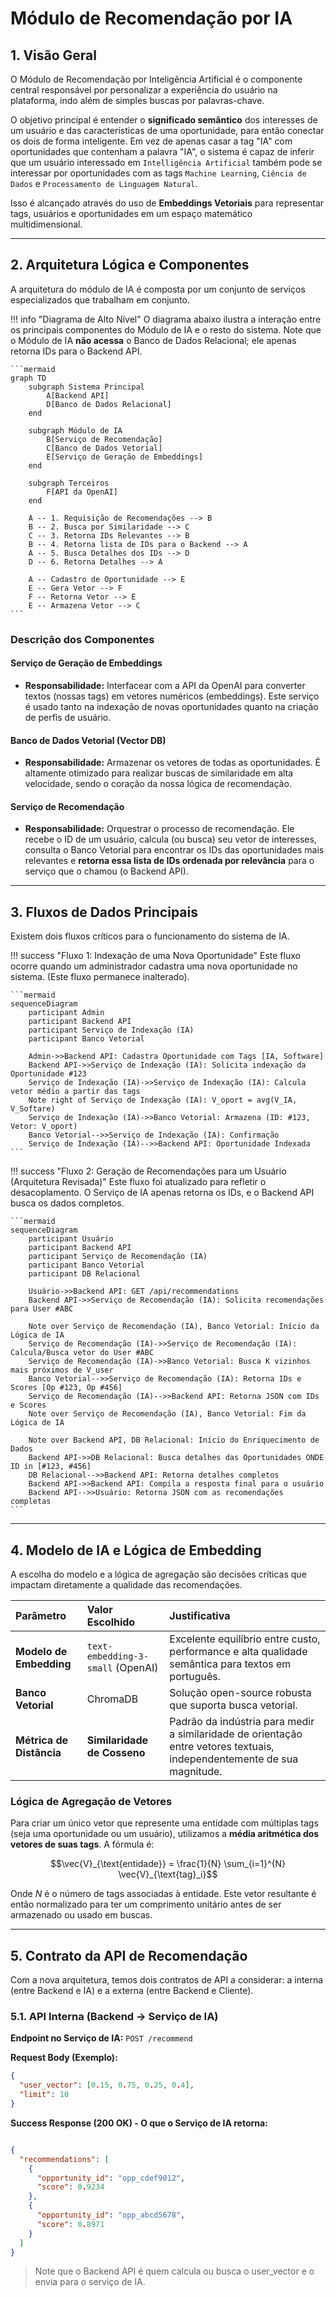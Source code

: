 # Módulo de Recomendação por IA

## 1. Visão Geral

O Módulo de Recomendação por Inteligência Artificial é o componente central responsável por personalizar a experiência do usuário na plataforma, indo além de simples buscas por palavras-chave.

O objetivo principal é entender o **significado semântico** dos interesses de um usuário e das características de uma oportunidade, para então conectar os dois de forma inteligente. Em vez de apenas casar a tag "IA" com oportunidades que contenham a palavra "IA", o sistema é capaz de inferir que um usuário interessado em `Intelligência Artificial` também pode se interessar por oportunidades com as tags `Machine Learning`, `Ciência de Dados` e `Processamento de Linguagem Natural`.

Isso é alcançado através do uso de **Embeddings Vetoriais** para representar tags, usuários e oportunidades em um espaço matemático multidimensional.

---

## 2. Arquitetura Lógica e Componentes

A arquitetura do módulo de IA é composta por um conjunto de serviços especializados que trabalham em conjunto.

!!! info "Diagrama de Alto Nível"
    O diagrama abaixo ilustra a interação entre os principais componentes do Módulo de IA e o resto do sistema. Note que o Módulo de IA **não acessa** o Banco de Dados Relacional; ele apenas retorna IDs para o Backend API.

    ```mermaid
    graph TD
        subgraph Sistema Principal
            A[Backend API]
            D[Banco de Dados Relacional]
        end

        subgraph Módulo de IA
            B[Serviço de Recomendação]
            C[Banco de Dados Vetorial]
            E[Serviço de Geração de Embeddings]
        end

        subgraph Terceiros
            F[API da OpenAI]
        end

        A -- 1. Requisição de Recomendações --> B
        B -- 2. Busca por Similaridade --> C
        C -- 3. Retorna IDs Relevantes --> B
        B -- 4. Retorna lista de IDs para o Backend --> A
        A -- 5. Busca Detalhes dos IDs --> D
        D -- 6. Retorna Detalhes --> A
        
        A -- Cadastro de Oportunidade --> E
        E -- Gera Vetor --> F
        F -- Retorna Vetor --> E
        E -- Armazena Vetor --> C
    ```

### Descrição dos Componentes

#### Serviço de Geração de Embeddings
* **Responsabilidade:** Interfacear com a API da OpenAI para converter textos (nossas tags) em vetores numéricos (embeddings). Este serviço é usado tanto na indexação de novas oportunidades quanto na criação de perfis de usuário.

#### Banco de Dados Vetorial (Vector DB)
* **Responsabilidade:** Armazenar os vetores de todas as oportunidades. É altamente otimizado para realizar buscas de similaridade em alta velocidade, sendo o coração da nossa lógica de recomendação.

#### Serviço de Recomendação
* **Responsabilidade:** Orquestrar o processo de recomendação. Ele recebe o ID de um usuário, calcula (ou busca) seu vetor de interesses, consulta o Banco Vetorial para encontrar os IDs das oportunidades mais relevantes e **retorna essa lista de IDs ordenada por relevância** para o serviço que o chamou (o Backend API).

---

## 3. Fluxos de Dados Principais

Existem dois fluxos críticos para o funcionamento do sistema de IA.

!!! success "Fluxo 1: Indexação de uma Nova Oportunidade"
    Este fluxo ocorre quando um administrador cadastra uma nova oportunidade no sistema. (Este fluxo permanece inalterado).

    ```mermaid
    sequenceDiagram
        participant Admin
        participant Backend API
        participant Serviço de Indexação (IA)
        participant Banco Vetorial

        Admin->>Backend API: Cadastra Oportunidade com Tags [IA, Software]
        Backend API->>Serviço de Indexação (IA): Solicita indexação da Oportunidade #123
        Serviço de Indexação (IA)->>Serviço de Indexação (IA): Calcula vetor médio a partir das tags
        Note right of Serviço de Indexação (IA): V_oport = avg(V_IA, V_Softare)
        Serviço de Indexação (IA)->>Banco Vetorial: Armazena (ID: #123, Vetor: V_oport)
        Banco Vetorial-->>Serviço de Indexação (IA): Confirmação
        Serviço de Indexação (IA)-->>Backend API: Oportunidade Indexada
    ```

!!! success "Fluxo 2: Geração de Recomendações para um Usuário (Arquitetura Revisada)"
    Este fluxo foi atualizado para refletir o desacoplamento. O Serviço de IA apenas retorna os IDs, e o Backend API busca os dados completos.

    ```mermaid
    sequenceDiagram
        participant Usuário
        participant Backend API
        participant Serviço de Recomendação (IA)
        participant Banco Vetorial
        participant DB Relacional

        Usuário->>Backend API: GET /api/recommendations
        Backend API->>Serviço de Recomendação (IA): Solicita recomendações para User #ABC
        
        Note over Serviço de Recomendação (IA), Banco Vetorial: Início da Lógica de IA
        Serviço de Recomendação (IA)->>Serviço de Recomendação (IA): Calcula/Busca vetor do User #ABC
        Serviço de Recomendação (IA)->>Banco Vetorial: Busca K vizinhos mais próximos de V_user
        Banco Vetorial-->>Serviço de Recomendação (IA): Retorna IDs e Scores [Op #123, Op #456]
        Serviço de Recomendação (IA)-->>Backend API: Retorna JSON com IDs e Scores
        Note over Serviço de Recomendação (IA), Banco Vetorial: Fim da Lógica de IA
        
        Note over Backend API, DB Relacional: Início do Enriquecimento de Dados
        Backend API->>DB Relacional: Busca detalhes das Oportunidades ONDE ID in [#123, #456]
        DB Relacional-->>Backend API: Retorna detalhes completos
        Backend API->>Backend API: Compila a resposta final para o usuário
        Backend API-->>Usuário: Retorna JSON com as recomendações completas
    ```

---

## 4. Modelo de IA e Lógica de Embedding

A escolha do modelo e a lógica de agregação são decisões críticas que impactam diretamente a qualidade das recomendações.

| Parâmetro | Valor Escolhido | Justificativa |
| :--- | :--- | :--- |
| **Modelo de Embedding** | `text-embedding-3-small` (OpenAI) | Excelente equilíbrio entre custo, performance e alta qualidade semântica para textos em português. |
| **Banco Vetorial** | ChromaDB | Solução open-source robusta que suporta busca vetorial. |
| **Métrica de Distância** | **Similaridade de Cosseno** | Padrão da indústria para medir a similaridade de orientação entre vetores textuais, independentemente de sua magnitude. |

### Lógica de Agregação de Vetores

Para criar um único vetor que represente uma entidade com múltiplas tags (seja uma oportunidade ou um usuário), utilizamos a **média aritmética dos vetores de suas tags**. A fórmula é:

$$\vec{V}_{\text{entidade}} = \frac{1}{N} \sum_{i=1}^{N} \vec{V}_{\text{tag}_i}$$

Onde $N$ é o número de tags associadas à entidade. Este vetor resultante é então normalizado para ter um comprimento unitário antes de ser armazenado ou usado em buscas.

---

## 5. Contrato da API de Recomendação

Com a nova arquitetura, temos dois contratos de API a considerar: a interna (entre Backend e IA) e a externa (entre Backend e Cliente).

### 5.1. API Interna (Backend -> Serviço de IA)

**Endpoint no Serviço de IA:** `POST /recommend`

**Request Body (Exemplo):**
```json
{
  "user_vector": [0.15, 0.75, 0.25, 0.4],
  "limit": 10
}
```
**Success Response (200 OK) - O que o Serviço de IA retorna:**

```json

{
  "recommendations": [
    {
      "opportunity_id": "opp_cdef9012",
      "score": 0.9234
    },
    {
      "opportunity_id": "opp_abcd5678",
      "score": 0.8971
    }
  ]
}
```

> Note que o Backend API é quem calcula ou busca o user_vector e o envia para o serviço de IA.